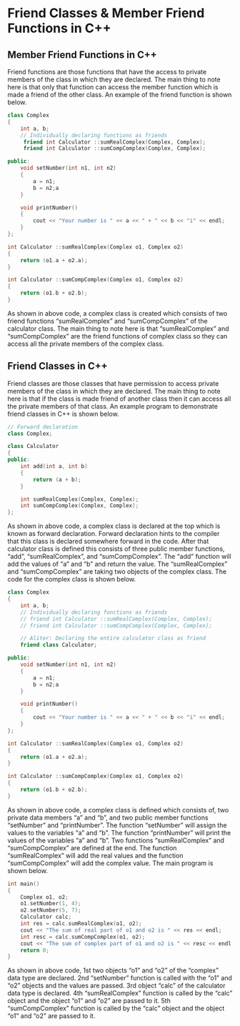 # Friend Classes & Member Friend Functions in C++
## Member Friend Functions in C++
Friend functions are those functions that have the access to private members of the class in which they are declared. The main thing to note here is that only that function can access the member function which is made a friend of the other class. An example of the friend function is shown below.
```cpp
class Complex
{
    int a, b;
    // Individually declaring functions as friends
     friend int Calculator ::sumRealComplex(Complex, Complex);
     friend int Calculator ::sumCompComplex(Complex, Complex);

public:
    void setNumber(int n1, int n2)
    {
        a = n1;
        b = n2;a
    }

    void printNumber()
    {
        cout << "Your number is " << a << " + " << b << "i" << endl;
    }
};

int Calculator ::sumRealComplex(Complex o1, Complex o2)
{
    return (o1.a + o2.a);
}

int Calculator ::sumCompComplex(Complex o1, Complex o2)
{
    return (o1.b + o2.b);
}
```
As shown in above code, a complex class is created which consists of two friend functions “sumRealComplex” and “sumCompComplex” of the calculator class. The main thing to note here is that “sumRealComplex” and “sumCompComplex” are the friend functions of complex class so they can access all the private members of the complex class.
## Friend Classes in C++
Friend classes are those classes that have permission to access private members of the class in which they are declared. The main thing to note here is that if the class is made friend of another class then it can access all the private members of that class. An example program to demonstrate friend classes in C++ is shown below.
```cpp
// Forward declaration
class Complex;

class Calculator
{
public:
    int add(int a, int b)
    {
        return (a + b);
    }

    int sumRealComplex(Complex, Complex);
    int sumCompComplex(Complex, Complex);
};
```
As shown in above code, a complex class is declared at the top which is known as forward declaration. Forward declaration hints to the compiler that this class is declared somewhere forward in the code. After that calculator class is defined this consists of three public member functions, “add”, “sumRealComplex”, and “sumCompComplex”. The “add” function will add the values of “a” and “b” and return the value. The “sumRealComplex” and “sumCompComplex” are taking two objects of the complex class. The code for the complex class is shown below.
```cpp
class Complex
{
    int a, b;
    // Individually declaring functions as friends
    // friend int Calculator ::sumRealComplex(Complex, Complex);
    // friend int Calculator ::sumCompComplex(Complex, Complex);

    // Aliter: Declaring the entire calculator class as friend
    friend class Calculator;

public:
    void setNumber(int n1, int n2)
    {
        a = n1;
        b = n2;a
    }

    void printNumber()
    {
        cout << "Your number is " << a << " + " << b << "i" << endl;
    }
};

int Calculator ::sumRealComplex(Complex o1, Complex o2)
{
    return (o1.a + o2.a);
}

int Calculator ::sumCompComplex(Complex o1, Complex o2)
{
    return (o1.b + o2.b);
}
```
As shown in above code, a complex class is defined which consists of, two private data members “a” and “b”, and two public member functions “setNumber” and “printNumber”. The function “setNumber” will assign the values to the variables “a” and “b”. The function “printNumber” will print the values of the variables “a” and “b”. Two functions “sumRealComplex” and “sumCompComplex” are defined at the end. The function “sumRealComplex” will add the real values and the function “sumCompComplex” will add the complex value. The main program is shown below.
```cpp
int main()
{
    Complex o1, o2;
    o1.setNumber(1, 4);
    o2.setNumber(5, 7);
    Calculator calc;
    int res = calc.sumRealComplex(o1, o2);
    cout << "The sum of real part of o1 and o2 is " << res << endl;
    int resc = calc.sumCompComplex(o1, o2);
    cout << "The sum of complex part of o1 and o2 is " << resc << endl;
    return 0;
}
```
As shown in above code, 1st two objects “o1” and “o2” of the “complex” data type are declared. 2nd “setNumber” function is called with the “o1” and “o2” objects and the values are passed. 3rd object “calc” of the calculator data type is declared. 4th “sumRealComplex” function is called by the “calc” object and the object “o1” and “o2” are passed to it. 5th “sumCompComplex” function is called by the “calc” object and the object “o1” and “o2” are passed to it. 